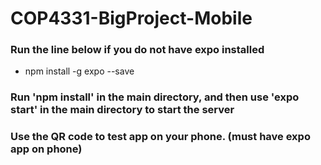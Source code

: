 # COP4331-BigProject-Mobile

### Run the line below if you do not have expo installed
- npm install -g expo --save 

### Run 'npm install' in the main directory, and then use 'expo start' in the main directory to start the server
### Use the QR code to test app on your phone. (must have expo app on phone)
